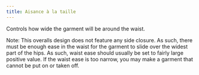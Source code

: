 ```yaml
---
title: Aisance à la taille
---
```


Controls how wide the garment will be around the waist.

Note: This overalls design does not feature any side closure. As such, there must be enough ease in the waist for the garment to slide over the widest part of the hips. As such, waist ease should usually be set to fairly large positive value. If the waist ease is too narrow, you may make a garment that cannot be put on or taken off.
